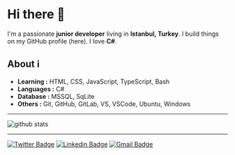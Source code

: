 # Hi there 👋

I'm a passionate **junior developer** living in **Istanbul, Turkey**. I build things on my GitHub profile (here). I love **C#**.

## About ℹ

- **Learning :** HTML, CSS, JavaScript, TypeScript, Bash
- **Languages :** C#
- **Database :** MSSQL, SqLite
- **Others :** Git, GitHub, GitLab, VS, VSCode, Ubuntu, Windows

---

![github stats](https://github-readme-stats.vercel.app/api?username=muhammednilifirka&show_icons=true)

---

[![Twitter Badge](https://img.shields.io/badge/-Muhammed%20Nilif%C4%B1rka-1ca0f1?style=flat-square&logo=twitter&logoColor=white&link=https://twitter.com/0x6e6c66726b)](https://twitter.com/0x6e6c66726b) [![Linkedin Badge](https://img.shields.io/badge/-Muhammed%20Nilif%C4%B1rka-blue?style=flat-square&logo=Linkedin&logoColor=white&link=https://www.linkedin.com/in/ishagupta20//)](https://www.linkedin.com/in/muhammed-nilif%C4%B1rka-846a01175/) [![Gmail Badge](https://img.shields.io/badge/-muhammednlfrk@gmail.com-c14438?style=flat-square&logo=Gmail&logoColor=white&link=mailto:muhammednlfrk@gmail.com)](mailto:muhammednlfrk@gmail.com)
